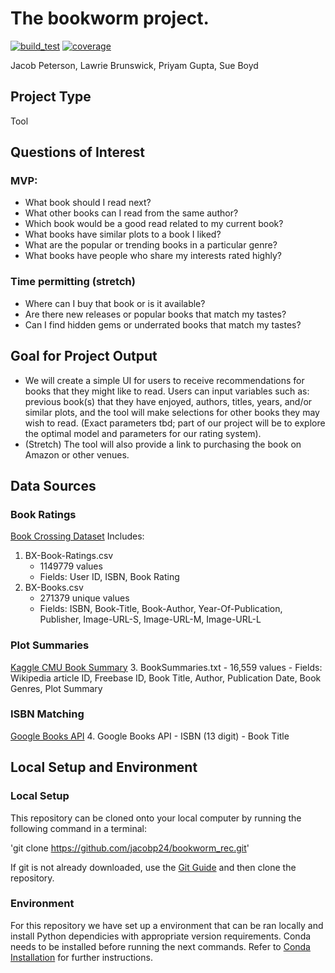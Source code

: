 # The bookworm project. 
[![build_test](https://github.com/jacobp24/bookworm_rec/actions/workflows/build_test.yml/badge.svg)](https://github.com/jacobp24/bookworm_rec/actions/workflows/build_test.yml)
[![coverage](https://img.shields.io/coverallsCoverage/github/jacobp24/bookworm_rec)](https://github.com/jacobp24/bookworm_rec)


Jacob Peterson, Lawrie Brunswick, Priyam Gupta, Sue Boyd 

##  Project Type
Tool 

## Questions of Interest
### MVP: 
- What book should I read next?
- What other books can I read from the same author?
- Which book would be a good read related to my current book?
- What books have similar plots to a book I liked?
- What are the popular or trending books in a particular genre?
- What books have people who share my interests rated highly? 

### Time permitting (stretch)
 - Where can I buy that book or is it available?
 - Are there new releases or popular books that match my tastes?
 - Can I find hidden gems or underrated books that match my tastes?

## Goal for Project Output 
- We will create a simple UI for users to receive recommendations for books that they might like to read. 
Users can input variables such as: previous book(s) that they have enjoyed, authors, titles, years, and/or similar plots, and the tool will make selections for other books they may wish to read. (Exact parameters tbd; part of our project will be to explore the optimal model and parameters for our rating system). 
- (Stretch) The tool will also provide a link to purchasing the book on Amazon or other venues. 

## Data Sources 
### Book Ratings
[Book Crossing Dataset](https://www.kaggle.com/datasets/ruchi798/bookcrossing-dataset/data)
Includes:
1.  BX-Book-Ratings.csv 
    - 1149779 values
    - Fields: User ID, ISBN, Book Rating
2.  BX-Books.csv 
    - 271379 unique values
    - Fields: ISBN, Book-Title, Book-Author, Year-Of-Publication, Publisher, Image-URL-S, Image-URL-M, Image-URL-L

### Plot Summaries
[Kaggle CMU Book Summary](https://www.kaggle.com/datasets/ymaricar/cmu-book-summary-dataset?resource=download) 
3. BookSummaries.txt
    - 16,559 values
    - Fields: Wikipedia article ID, Freebase ID, Book Title, Author, Publication Date, Book Genres, Plot Summary

### ISBN Matching
[Google Books API](https://developers.google.com/books/)
4. Google Books API
    - ISBN (13 digit)
    - Book Title

## Local Setup and Environment

### Local Setup

This repository can be cloned onto your local computer by running the following command in a terminal:

'git clone https://github.com/jacobp24/bookworm_rec.git'


If git is not already downloaded, use the [Git Guide](https://github.com/git-guides/install-git) and then clone the repository.

### Environment

For this repository we have set up a environment that can be ran locally and install Python dependicies with
appropriate version requirements. Conda needs to be installed before running the next commands. 
Refer to [Conda Installation](https://conda.io/projects/conda/en/latest/user-guide/install/index.html) for further instructions.






